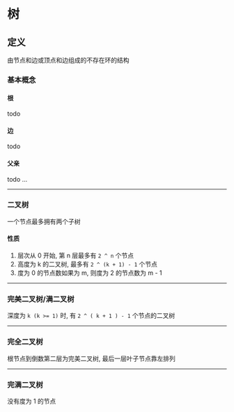 # 树
## 定义
由节点和边或顶点和边组成的不存在环的结构

### 基本概念
#### 根
todo
#### 边
todo
#### 父亲
todo
...
***
### 二叉树
一个节点最多拥有两个子树
#### 性质
1. 层次从 0 开始, 第 n 层最多有 `2 ^ n` 个节点
2. 高度为 k 的二叉树, 最多有 `2 ^ (k + 1) - 1` 个节点
3. 度为 0 的节点数如果为 m, 则度为 2 的节点数为 m - 1

***
### 完美二叉树/满二叉树
深度为 `k (k >= 1)` 时, 有 `2 ^ ( k + 1 ) - 1` 个节点的二叉树

***
### 完全二叉树
根节点到倒数第二层为完美二叉树, 最后一层叶子节点靠左排列

***
### 完满二叉树
没有度为 1 的节点

